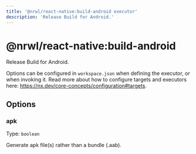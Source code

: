 ```yaml
---
title: '@nrwl/react-native:build-android executor'
description: 'Release Build for Android.'
---
```


# @nrwl/react-native:build-android

Release Build for Android.

Options can be configured in `workspace.json` when defining the executor, or when invoking it. Read more about how to configure targets and executors here: https://nx.dev/core-concepts/configuration#targets.

## Options

### apk

Type: `boolean`

Generate apk file(s) rather than a bundle (.aab).
